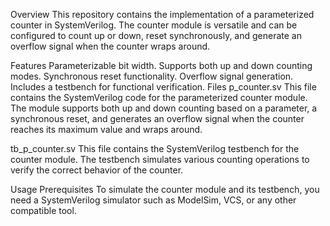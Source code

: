 Overview
This repository contains the implementation of a parameterized counter in SystemVerilog. The counter module is versatile and can be configured to count up or down, reset synchronously, and generate an overflow signal when the counter wraps around.

Features
Parameterizable bit width.
Supports both up and down counting modes.
Synchronous reset functionality.
Overflow signal generation.
Includes a testbench for functional verification.
Files
p_counter.sv
This file contains the SystemVerilog code for the parameterized counter module. The module supports both up and down counting based on a parameter, a synchronous reset, and generates an overflow signal when the counter reaches its maximum value and wraps around.

tb_p_counter.sv
This file contains the SystemVerilog testbench for the counter module. The testbench simulates various counting operations to verify the correct behavior of the counter.

Usage
Prerequisites
To simulate the counter module and its testbench, you need a SystemVerilog simulator such as ModelSim, VCS, or any other compatible tool.